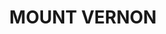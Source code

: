 ---
lastmod: '2025-04-06T06:05:20+00:00'
latitude: -33.87478
layout: suburb
longitude: 150.838225
postcode: '2178'
state: NSW
title: MOUNT VERNON
url: /nsw/mount-vernon/
---